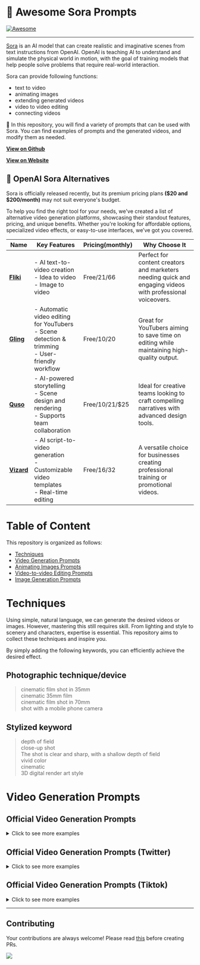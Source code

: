 # 🧠 Awesome Sora Prompts
[![Awesome](https://cdn.rawgit.com/sindresorhus/awesome/d7305f38d29fed78fa85652e3a63e154dd8e8829/media/badge.svg)](https://github.com/sindresorhus/awesome)

---
[Sora](https://openai.com/sora) is an AI model that can create realistic and imaginative scenes from text instructions from OpenAI. OpenAI is teaching AI to understand and simulate the physical world in motion, with the goal of training models that help people solve problems that require real-world interaction.

Sora can provide following functions:
* text to video
* animating images
* extending generated videos
* video to video editing
* connecting videos

📖 In this repository, you will find a variety of prompts that can be used with Sora. You can find examples of prompts and the generated videos, and modify them as needed.

**[View on Github](https://github.com/hr98w/awesome-sora-prompts)**

**[View on Website](https://prompts-sora.com)**

## 🚀 **OpenAI Sora Alternatives**  

Sora is officially released recently, but its premium pricing plans **($20 and $200/month)** may not suit everyone's budget.

To help you find the right tool for your needs, we've created a list of alternative video generation platforms, showcasing their standout features, pricing, and unique benefits. Whether you're looking for affordable options, specialized video effects, or easy-to-use interfaces, we’ve got you covered.



| **Name**       | **Key Features**                                                                                 | **Pricing(monthly)**        | **Why Choose It**                                                                                     |  
|---------------------|-------------------------------------------------------------------------------------------------|--------------------|-------------------------------------------------------------------------------------------------------|  
| **[Fliki](https://fliki.ai/?via=promptsora)**      | - AI text-to-video creation<br>- Idea to video <br>- Image to video  | Free/$21/$66         | Perfect for content creators and marketers needing quick and engaging videos with professional voiceovers. |  
| **[Gling](https://gling.ai/?via=sora)**  | - Automatic video editing for YouTubers<br>- Scene detection & trimming<br>- User-friendly workflow              | Free/$10/$20        | Great for YouTubers aiming to save time on editing while maintaining high-quality output.             |  
| **[Quso](https://quso.ai?via=9e3e1)**        | - AI-powered storytelling<br>- Scene design and rendering<br>- Supports team collaboration                        | Free/$10/$21/$25     | Ideal for creative teams looking to craft compelling narratives with advanced design tools.           |  
| **[Vizard](https://vizard.ai/?via=sora)**    | - AI script-to-video generation<br>- Customizable video templates<br>- Real-time editing                          | Free/$16/$32        | A versatile choice for businesses creating professional training or promotional videos.               |  


# Table of Content
This repository is organized as follows:

* [Techniques](#techniques)
* [Video Generation Prompts](#video-generation-prompts)
* [Animating Images Prompts](https://github.com/hr98w/awesome-sora-prompts/blob/main/animating-prompts.md)
* [Video-to-video Editing Prompts](https://github.com/hr98w/awesome-sora-prompts/blob/main/video-editting-prompts.md)
* [Image Generation Prompts](https://github.com/hr98w/awesome-sora-prompts/blob/main/image-generation-prompts.md)

# Techniques
Using simple, natural language, we can generate the desired videos or images. However, mastering this still requires skill. From lighting and style to scenery and characters, expertise is essential. This repository aims to collect these techniques and inspire you. 

By simply adding the following keywords, you can efficiently achieve the desired effect.

## Photographic technique/device
> cinematic film shot in 35mm </br>
> cinematic 35mm film </br>
> cinematic film shot in 70mm </br>
> shot with a mobile phone camera </br>

## Stylized keyword
> depth of field </br>
> close-up shot </br>
> The shot is clear and sharp, with a shallow depth of field </br>
> vivid color </br>
> cinematic </br>
> 3D digital render art style </br>


# Video Generation Prompts

## Official Video Generation Prompts

<details>
<summary>Click to see more examples</summary>

> A stylish woman walks down a Tokyo street filled with warm glowing neon and animated city signage. She wears a black leather jacket, a long red dress, and black boots, and carries a black purse. She wears sunglasses and red lipstick. She walks confidently and casually. The street is damp and reflective, creating a mirror effect of the colorful lights. Many pedestrians walk about.

Generated Videos: [link](https://cdn.openai.com/sora/videos/tokyo-walk.mp4)

> Several giant wooly mammoths approach treading through a snowy meadow, their long wooly fur lightly blows in the wind as they walk, snow covered trees and dramatic snow capped mountains in the distance, mid afternoon light with wispy clouds and a sun high in the distance creates a warm glow, the low camera view is stunning capturing the large furry mammal with beautiful photography, depth of field.

Generated Videos: [link](https://cdn.openai.com/sora/videos/wooly-mammoth.mp4)

> A movie trailer featuring the adventures of the 30 year old space man wearing a red wool knitted motorcycle helmet, blue sky, salt desert, cinematic style, shot on 35mm film, vivid colors.

Generated Videos: [link](https://cdn.openai.com/sora/videos/mitten-astronaut.mp4)

> Drone view of waves crashing against the rugged cliffs along Big Sur’s garay point beach. The crashing blue waters create white-tipped waves, while the golden light of the setting sun illuminates the rocky shore. A small island with a lighthouse sits in the distance, and green shrubbery covers the cliff’s edge. The steep drop from the road down to the beach is a dramatic feat, with the cliff’s edges jutting out over the sea. This is a view that captures the raw beauty of the coast and the rugged landscape of the Pacific Coast Highway.

Generated Videos: [link](https://cdn.openai.com/sora/videos/big-sur.mp4)

> Animated scene features a close-up of a short fluffy monster kneeling beside a melting red candle. The art style is 3D and realistic, with a focus on lighting and texture. The mood of the painting is one of wonder and curiosity, as the monster gazes at the flame with wide eyes and open mouth. Its pose and expression convey a sense of innocence and playfulness, as if it is exploring the world around it for the first time. The use of warm colors and dramatic lighting further enhances the cozy atmosphere of the image.

Generated Videos: [link](https://cdn.openai.com/sora/videos/monster-with-melting-candle.mp4)

> A gorgeously rendered papercraft world of a coral reef, rife with colorful fish and sea creatures.

Generated Videos: [link](https://cdn.openai.com/sora/videos/origami-undersea.mp4)

> This close-up shot of a Victoria crowned pigeon showcases its striking blue plumage and red chest. Its crest is made of delicate, lacy feathers, while its eye is a striking red color. The bird’s head is tilted slightly to the side, giving the impression of it looking regal and majestic. The background is blurred, drawing attention to the bird’s striking appearance.

Generated Videos: [link](https://cdn.openai.com/sora/videos/victoria-crowned-pigeon.mp4)

> Photorealistic closeup video of two pirate ships battling each other as they sail inside a cup of coffee.

Generated Videos: [link](https://cdn.openai.com/sora/videos/ships-in-coffee.mp4)

> A young man at his 20s is sitting on a piece of cloud in the sky, reading a book.

Generated Videos: [link](https://cdn.openai.com/sora/videos/man-on-the-cloud.mp4)

> Historical footage of California during the gold rush.

Generated Videos: [link](https://cdn.openai.com/sora/videos/gold-rush.mp4)

> A close up view of a glass sphere that has a zen garden within it. There is a small dwarf in the sphere who is raking the zen garden and creating patterns in the sand.

Generated Videos: [link](https://cdn.openai.com/sora/videos/zen-garden-gnome.mp4)

> Extreme close up of a 24 year old woman’s eye blinking, standing in Marrakech during magic hour, cinematic film shot in 70mm, depth of field, vivid colors, cinematic

Generated Videos: [link](https://cdn.openai.com/sora/videos/closeup-of-womans-eye.mp4)

> A cartoon kangaroo disco dances.

Generated Videos: [link](https://cdn.openai.com/sora/videos/dancing-kangaroo.mp4)

> A beautiful homemade video showing the people of Lagos, Nigeria in the year 2056. Shot with a mobile phone camera.

Generated Videos: [link](https://cdn.openai.com/sora/videos/lagos.mp4)

> A petri dish with a bamboo forest growing within it that has tiny red pandas running around.

Generated Videos: [link](https://cdn.openai.com/sora/videos/petri-dish-pandas.mp4)

> The camera rotates around a large stack of vintage televisions all showing different programs — 1950s sci-fi movies, horror movies, news, static, a 1970s sitcom, etc, set inside a large New York museum gallery.

Generated Videos: [link](https://cdn.openai.com/sora/videos/stack-of-tvs.mp4)

> 3D animation of a small, round, fluffy creature with big, expressive eyes explores a vibrant, enchanted forest. The creature, a whimsical blend of a rabbit and a squirrel, has soft blue fur and a bushy, striped tail. It hops along a sparkling stream, its eyes wide with wonder. The forest is alive with magical elements: flowers that glow and change colors, trees with leaves in shades of purple and silver, and small floating lights that resemble fireflies. The creature stops to interact playfully with a group of tiny, fairy-like beings dancing around a mushroom ring. The creature looks up in awe at a large, glowing tree that seems to be the heart of the forest.

Generated Videos: [link](https://cdn.openai.com/sora/videos/big-eyed-fluff-ball.mp4)

> The camera follows behind a white vintage SUV with a black roof rack as it speeds up a steep dirt road surrounded by pine trees on a steep mountain slope, dust kicks up from it’s tires, the sunlight shines on the SUV as it speeds along the dirt road, casting a warm glow over the scene. The dirt road curves gently into the distance, with no other cars or vehicles in sight. The trees on either side of the road are redwoods, with patches of greenery scattered throughout. The car is seen from the rear following the curve with ease, making it seem as if it is on a rugged drive through the rugged terrain. The dirt road itself is surrounded by steep hills and mountains, with a clear blue sky above with wispy clouds.

Generated Videos: [link](https://cdn.openai.com/sora/videos/suv-in-the-dust.mp4)

> Reflections in the window of a train traveling through the Tokyo suburbs.

Generated Videos: [link](https://cdn.openai.com/sora/videos/train-window.mp4)

> A drone camera circles around a beautiful historic church built on a rocky outcropping along the Amalfi Coast, the view showcases historic and magnificent architectural details and tiered pathways and patios, waves are seen crashing against the rocks below as the view overlooks the horizon of the coastal waters and hilly landscapes of the Amalfi Coast Italy, several distant people are seen walking and enjoying vistas on patios of the dramatic ocean views, the warm glow of the afternoon sun creates a magical and romantic feeling to the scene, the view is stunning captured with beautiful photography.

Generated Videos: [link](https://cdn.openai.com/sora/videos/amalfi-coast.mp4)

> A large orange octopus is seen resting on the bottom of the ocean floor, blending in with the sandy and rocky terrain. Its tentacles are spread out around its body, and its eyes are closed. The octopus is unaware of a king crab that is crawling towards it from behind a rock, its claws raised and ready to attack. The crab is brown and spiny, with long legs and antennae. The scene is captured from a wide angle, showing the vastness and depth of the ocean. The water is clear and blue, with rays of sunlight filtering through. The shot is sharp and crisp, with a high dynamic range. The octopus and the crab are in focus, while the background is slightly blurred, creating a depth of field effect.

Generated Videos: [link](https://cdn.openai.com/sora/videos/octopus-and-crab.mp4)

> A flock of paper airplanes flutters through a dense jungle, weaving around trees as if they were migrating birds.

Generated Videos: [link](https://cdn.openai.com/sora/videos/paper-airplanes.mp4)

> A cat waking up its sleeping owner demanding breakfast. The owner tries to ignore the cat, but the cat tries new tactics and finally the owner pulls out a secret stash of treats from under the pillow to hold the cat off a little longer.

Generated Videos: [link](https://cdn.openai.com/sora/videos/cat-on-bed.mp4)

> Borneo wildlife on the Kinabatangan River

Generated Videos: [link](https://cdn.openai.com/sora/videos/birds-over-river.mp4)

> A Chinese Lunar New Year celebration video with Chinese Dragon.

Generated Videos: [link](https://cdn.openai.com/sora/videos/chinese-new-year-dragon.mp4)

> Tour of an art gallery with many beautiful works of art in different styles.

Generated Videos: [link](https://cdn.openai.com/sora/videos/art-museum.mp4)

> Beautiful, snowy Tokyo city is bustling. The camera moves through the bustling city street, following several people enjoying the beautiful snowy weather and shopping at nearby stalls. Gorgeous sakura petals are flying through the wind along with snowflakes.

Generated Videos: [link](https://cdn.openai.com/sora/videos/tokyo-in-the-snow.mp4)

> A stop motion animation of a flower growing out of the windowsill of a suburban house.

Generated Videos: [link](https://cdn.openai.com/sora/videos/flower-blooming.mp4)

> The story of a robot’s life in a cyberpunk setting.

Generated Videos: [link](https://cdn.openai.com/sora/videos/robot-video-game.mp4)

> An extreme close-up of an gray-haired man with a beard in his 60s, he is deep in thought pondering the history of the universe as he sits at a cafe in Paris, his eyes focus on people offscreen as they walk as he sits mostly motionless, he is dressed in a wool coat suit coat with a button-down shirt , he wears a brown beret and glasses and has a very professorial appearance, and the end he offers a subtle closed-mouth smile as if he found the answer to the mystery of life, the lighting is very cinematic with the golden light and the Parisian streets and city in the background, depth of field, cinematic 35mm film.

Generated Videos: [link](https://cdn.openai.com/sora/videos/closeup-man-in-glasses.mp4)

> A beautiful silhouette animation shows a wolf howling at the moon, feeling lonely, until it finds its pack.

Generated Videos: [link](https://cdn.openai.com/sora/videos/wolves.mp4)

> New York City submerged like Atlantis. Fish, whales, sea turtles and sharks swim through the streets of New York.

Generated Videos: [link](https://cdn.openai.com/sora/videos/aquarium-nyc.mp4)

> A litter of golden retriever puppies playing in the snow. Their heads pop out of the snow, covered in.

Generated Videos: [link](https://cdn.openai.com/sora/videos/snow-dogs.mp4)

> The camera directly faces colorful buildings in Burano Italy. An adorable dalmation looks through a window on a building on the ground floor. Many people are walking and cycling along the canal streets in front of the buildings.

Generated Videos: [link](https://cdn.openai.com/sora/videos/italian-pup.mp4)

> An adorable happy otter confidently stands on a surfboard wearing a yellow lifejacket, riding along turquoise tropical waters near lush tropical islands, 3D digital render art style.

Generated Videos: [link](https://cdn.openai.com/sora/videos/otter-on-surfboard.mp4)

> This close-up shot of a chameleon showcases its striking color changing capabilities. The background is blurred, drawing attention to the animal’s striking appearance.

Generated Videos: [link](https://cdn.openai.com/sora/videos/chameleon.mp4)

> A corgi vlogging itself in tropical Maui.

Generated Videos: [link](https://cdn.openai.com/sora/videos/vlogger-corgi.mp4)

> A white and orange tabby cat is seen happily darting through a dense garden, as if chasing something. Its eyes are wide and happy as it jogs forward, scanning the branches, flowers, and leaves as it walks. The path is narrow as it makes its way between all the plants. the scene is captured from a ground-level angle, following the cat closely, giving a low and intimate perspective. The image is cinematic with warm tones and a grainy texture. The scattered daylight between the leaves and plants above creates a warm contrast, accentuating the cat’s orange fur. The shot is clear and sharp, with a shallow depth of field.

Generated Videos: [link](https://cdn.openai.com/sora/videos/happy-cat.mp4)

> Aerial view of Santorini during the blue hour, showcasing the stunning architecture of white Cycladic buildings with blue domes. The caldera views are breathtaking, and the lighting creates a beautiful, serene atmosphere.

Generated Videos: [link](https://cdn.openai.com/sora/videos/santorini.mp4)

> Tiltshift of a construction site filled with workers, equipment, and heavy machinery.

Generated Videos: [link](https://cdn.openai.com/sora/videos/tiny-construction.mp4)

> A giant, towering cloud in the shape of a man looms over the earth. The cloud man shoots lighting bolts down to the earth.

Generated Videos: [link](https://cdn.openai.com/sora/videos/cloud-man.mp4)

> A Samoyed and a Golden Retriever dog are playfully romping through a futuristic neon city at night. The neon lights emitted from the nearby buildings glistens off of their fur.

Generated Videos: [link](https://cdn.openai.com/sora/videos/dogs-downtown.mp4)

> The Glenfinnan Viaduct is a historic railway bridge in Scotland, UK, that crosses over the west highland line between the towns of Mallaig and Fort William. It is a stunning sight as a steam train leaves the bridge, traveling over the arch-covered viaduct. The landscape is dotted with lush greenery and rocky mountains, creating a picturesque backdrop for the train journey. The sky is blue and the sun is shining, making for a beautiful day to explore this majestic spot.

Generated Videos: [link](https://cdn.openai.com/sora/videos/photoreal-train.mp4)

</details>

## Official Video Generation Prompts (Twitter)

<details>
<summary>Click to see more examples</summary>

> a red panda and a toucan are best friends taking a stroll through santorini during the blue hour

Generated Videos: [link](https://x.com/_tim_brooks/status/1761236971186438178?s=20)

> a scuba diver discovers a hidden futuristic shipwreck, with cybernetic marine life and advanced alien technology

Generated Videos: [link](https://x.com/billpeeb/status/1761235907330400640?s=20)

> Close-up of a majestic white dragon with pearlescent, silver-edged scales, icy blue eyes, elegant ivory horns, and misty breath. Focus on detailed facial features and textured scales, set against a softly blurred background

Generated Videos: [link](https://x.com/hr98w/status/1761752242406019524?s=20)

> in a beautifully rendered papercraft world, a steamboat travels across a vast ocean with wispy clouds in the sky. vast grassy hills lie in the distant background, and some sealife is visible near the papercraft ocean's surface

Generated Videos: [link](https://x.com/billpeeb/status/1761235818515968314?s=20)

> a man BASE jumping over tropical hawaii waters. His pet macaw flies alongside him

Generated Videos: [link](https://x.com/_tim_brooks/status/1761235778875883810?s=20)

> a dark neon rainforest aglow with fantastical fauna and animals

Generated Videos: [link](https://x.com/_tim_brooks/status/1761235759464329278?s=20)

> a tortoise whose body is made of glass, with cracks that have been repaired using kintsugi, is walking on a black sand beach at sunset

Generated Videos: [link](https://x.com/model_mechanic/status/1761198301482021084?s=20)

> cinematic trailer for a group of samoyed puppies learning to become chefs

Generated Videos: [link](https://x.com/hr98w/status/1761752613111152977?s=20)

> Cinematic trailer for a group of adventurous puppies exploring ruins in the sky

Generated Videos: [link](https://x.com/_tim_brooks/status/1760168890959888818?s=20)

> nighttime footage of a hermit crab using an incandescent lightbulb as its shell

Generated Videos: [link](https://x.com/model_mechanic/status/1759343673484165262?s=20)

> minecraft with the most gorgeous high res 8k texture pack ever

Generated Videos: [link](https://x.com/_tim_brooks/status/1759125570825453785?s=20)

> this close-up shot of a futuristic cybernetic german shepherd showcases its striking brown and black fur

Generated Videos: [link](https://x.com/billpeeb/status/1759123245821817083?s=20)

> pov footage of an ant navigating the inside of an ant nest

Generated Videos: [link](https://x.com/model_mechanic/status/1759068809867166129?s=20)

> macro shot of a leaf showing tiny trains moving through its veins

Generated Videos: [link](https://x.com/model_mechanic/status/1758993960956219476?s=20)

> a white and orange tabby alley cat is seen darting across a back street alley in a heavy rain, looking for shelter

Generated Videos: [link](https://x.com/_tim_brooks/status/1758967853498450396?s=20)

> a photorealistic video of a butterfly that can swim navigating underwater through a beautiful coral reef

Generated Videos: [link](https://x.com/_tim_brooks/status/1758959726933774489?s=20)

> a giant duck walks through the streets in Boston

Generated Videos: [link](https://x.com/_tim_brooks/status/1758959404974760042?s=20)

> The camera lowers and widens to a grand panoramic view overlooking the beautiful ocean and the historical buildings along the a stunning coastal picturesque town perched on the cliffs

Generated Videos: [link](https://x.com/billpeeb/status/1758958132615619005?s=20)

> a walking figure made out of water tours an art gallery with many beautiful works of art in different styles

Generated Videos: [link](https://x.com/_tim_brooks/status/1758666264032280683?s=20)

> a green blob and an orange blob are in love and dancing together

Generated Videos: [link](https://x.com/_tim_brooks/status/1758662698190229643?s=20)

> a spooky haunted mansion, with friendly jack o lanterns and ghost characters welcoming trick or treaters to the entrance, tilt shift photography

Generated Videos: [link](https://x.com/billpeeb/status/1758658884582142310?s=20)

> a giant cathedral is completely filled with cats. there are cats everywhere you look. a man enters the cathedral and bows before the giant cat king sitting on a throne

Generated Videos: [link](https://x.com/_tim_brooks/status/1758655677864845707?s=20)

> realistic video of people relaxing at beach, then a shark jumps out of the water halfway through and surprises everyone

Generated Videos: [link](https://x.com/_tim_brooks/status/1758655323576164830?s=20)

</details>

## Official Video Generation Prompts (Tiktok)

<details>
<summary>Click to see more examples</summary>

> 1. Tiny potato kings wearing majestic crowns, sitting on thrones, overseeing their vast potato kingdom filled with potato subjects and potato castles.
> 2. A minimap diorama of a cafe adorned with indoor plants. Wooden beams crisscross above, and a cold brew station stands out with tiny bottles and glasses. 
> 3. An image of a realistic cloud that spells “SORA.”

Generated Videos: [link](https://www.tiktok.com/@openai/video/7336623342721486122)

> Monkey playing chess in a park.

Generated Videos: [link](https://www.tiktok.com/@openai/video/7336976814272695598)

> Macro shot of a leaf showing tiny trains moving through its veins.

Generated Videos: [link](https://www.tiktok.com/@openai/video/7337337783700360494)

> A computer hacker labrador retreiver wearing a black hooded sweatshirt sitting in front of the computer with the glare of the screen emanating on the dog's face as he types very quickly.

Generated Videos: [link](https://www.tiktok.com/@openai/video/7337475894115700011)

> A low to the ground camera closely following ants in the jungle down into the ground into their world.

Generated Videos: [link](https://www.tiktok.com/@openai/video/7337532544491130158)

> Leaning tower of pizza.

Generated Videos: [link](https://www.tiktok.com/@openai/video/7337782565870357803)

> A low-quality, visually disappointing superbowl commercial.

Generated Videos: [link](https://www.tiktok.com/@openai/video/7337862463951654190)

</details>

---

## Contributing
Your contributions are always welcome! Please read [this](https://github.com/hr98w/awesome-sora-prompts/blob/main/CONTRIBUTING.md) before creating PRs.

<a href="https://github.com/hr98w/awesome-sora-prompts/graphs/contributors">
  <img src="https://contrib.rocks/image?repo=hr98w/awesome-sora-prompts" />
</a>
